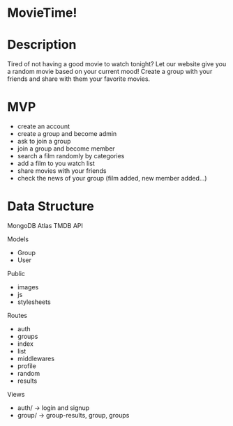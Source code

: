 # MovieTime!

# Description
Tired of not having a good movie to watch tonight? Let our website give you a random movie based on your current mood!
Create a group with your friends and share with them your favorite movies.

# MVP
- create an account
- create a group and become admin
- ask to join a group
- join a group and become member
- search a film randomly by categories
- add a film to you watch list
- share movies with your friends
- check the news of your group (film added, new member added...)

# Data Structure

MongoDB Atlas
TMDB API

Models
- Group
- User

Public
- images
- js
- stylesheets

Routes
- auth
- groups
- index
- list
- middlewares
- profile
- random
- results

Views
- auth/ -> login and signup
- group/ -> group-results, group, groups
